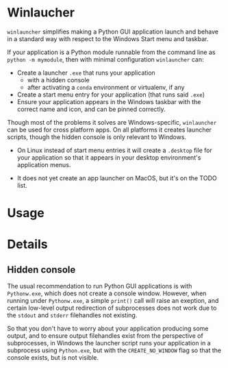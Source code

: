 Winlaucher
==========

`winlauncher` simplifies making a Python GUI application launch and behave in a standard
way with respect to the Windows Start menu and taskbar.

If your application is a Python module runnable from the command line as `python -m
mymodule`, then with minimal configuration `winlauncher` can:

* Create a launcher `.exe` that runs your application
    * with a hidden console
    * after activating a `conda` environment or virtualenv, if any
* Create a start menu entry for your application (that runs said `.exe`)
* Ensure your application appears in the Windows taskbar with the correct name and icon,
  and can be pinned correctly.

Though most of the problems it solves are Windows-specific, `winlauncher` can be used
for cross platform apps. On all platforms it creates launcher scripts, though the hidden
console is only relevant to Windows.

* On Linux instead of start menu entries it will create a `.desktop` file for your
  application so that it appears in your desktop environment's application menus.

* It does not yet create an app launcher on MacOS, but it's on the TODO list.


Usage
=====


Details
=======

Hidden console
--------------
The usual recommendation to run Python GUI applications is with `Pythonw.exe`, which
does not create a console window. However, when running under `Pythonw.exe`, a simple
`print()` call will raise an exeption, and certain low-level output redirection of
subprocesses does not work due to the `stdout` and `stderr` filehandles not existing.

So that you don't have to worry about your application producing some output, and to
ensure output filehandles exist from the perspective of subprocesses, in Windows the
launcher script runs your application in a subprocess using `Python.exe`, but with the
`CREATE_NO_WINDOW` flag so that the console exists, but is not visible.

